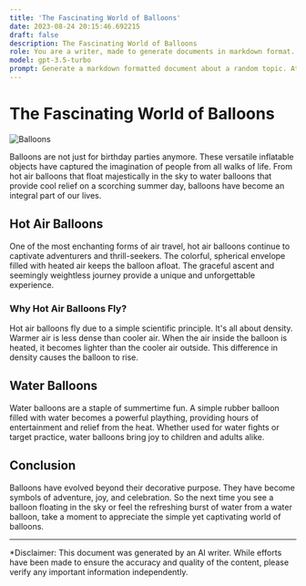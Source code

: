 ```yaml
---
title: 'The Fascinating World of Balloons'
date: 2023-08-24 20:15:46.692215
draft: false
description: The Fascinating World of Balloons
role: You are a writer, made to generate documents in markdown format. It is very important that all of the documents you generate are in valid markdown format.
model: gpt-3.5-turbo
prompt: Generate a markdown formatted document about a random topic. At the bottom, include a disclaimer explaining that the document was generated by you. The first line of the document should be the title. Make sure that the entire document is in proper markdown format, using a mix of various tags to make the document visually appealing.
---
```


# The Fascinating World of Balloons

![Balloons](https://images.unsplash.com/photo-1564907832778-21e1b260512f)

Balloons are not just for birthday parties anymore. These versatile inflatable objects have captured the imagination of people from all walks of life. From hot air balloons that float majestically in the sky to water balloons that provide cool relief on a scorching summer day, balloons have become an integral part of our lives.

## Hot Air Balloons

One of the most enchanting forms of air travel, hot air balloons continue to captivate adventurers and thrill-seekers. The colorful, spherical envelope filled with heated air keeps the balloon afloat. The graceful ascent and seemingly weightless journey provide a unique and unforgettable experience.

### Why Hot Air Balloons Fly?

Hot air balloons fly due to a simple scientific principle. It's all about density. Warmer air is less dense than cooler air. When the air inside the balloon is heated, it becomes lighter than the cooler air outside. This difference in density causes the balloon to rise.

## Water Balloons

Water balloons are a staple of summertime fun. A simple rubber balloon filled with water becomes a powerful plaything, providing hours of entertainment and relief from the heat. Whether used for water fights or target practice, water balloons bring joy to children and adults alike.

## Conclusion

Balloons have evolved beyond their decorative purpose. They have become symbols of adventure, joy, and celebration. So the next time you see a balloon floating in the sky or feel the refreshing burst of water from a water balloon, take a moment to appreciate the simple yet captivating world of balloons.

---

*Disclaimer: This document was generated by an AI writer. While efforts have been made to ensure the accuracy and quality of the content, please verify any important information independently.